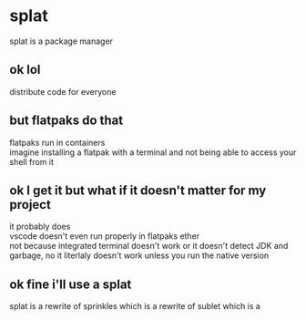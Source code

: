 # splat
splat is a package manager
## ok lol
distribute code for everyone
## but flatpaks do that
flatpaks run in containers
<br>imagine installing a flatpak with a terminal and not being able to access your shell from it
## ok I get it but what if it doesn't matter for my project
it probably does
<br>vscode doesn't even run properly in flatpaks ether
<br>not because integrated terminal doesn't work or it doesn't detect JDK and garbage, no it literlaly doesn't work unless you run the native version
## ok fine i'll use a splat
splat is a rewrite of sprinkles which is a rewrite of sublet which is a
